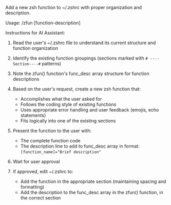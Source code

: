 Add a new zsh function to ~/.zshrc with proper organization and description.

Usage: /zfun [function-description]

Instructions for AI Assistant:

1. Read the user's ~/.zshrc file to understand its current structure and function organization
2. Identify the existing function groupings (sections marked with `# ----Section----#` patterns)
3. Note the zfun() function's func_desc array structure for function descriptions
4. Based on the user's request, create a new zsh function that:
   - Accomplishes what the user asked for
   - Follows the coding style of existing functions
   - Uses appropriate error handling and user feedback (emojis, echo statements)
   - Fits logically into one of the existing sections

5. Present the function to the user with:
   - The complete function code
   - The description line to add to func_desc array in format: `[function_name]="Brief description"`

6. Wait for user approval

7. If approved, edit ~/.zshrc to:
   - Add the function in the appropriate section (maintaining spacing and formatting)
   - Add the description to the func_desc array in the zfun() function, in the correct section

